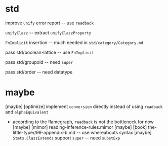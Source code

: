 # std

improve `unify` error report -- use `readback`

`unifyClazz` -- extract `unifyClazzProperty`

`FnImplicit` insertion -- much needed in `std/category/Category.md`

pass std/boolean-lattice -- use `FnImplicit`

pass std/groupoid -- need `super`

pass std/order -- need datatype

# maybe

[maybe] [optimize] implement `conversion` directly instead of using `readback` and `alphaEquivalent`

- according to the flamegraph, `readback` is not the bottleneck for now
  [maybe] [mimor] reading-inference-rules.mimor
  [maybe] [book] the-little-typer/99-appendix-b.md -- use whereabouts syntax
  [maybe] `Stmts.ClazzExtends` support `super` -- need `substExp`
